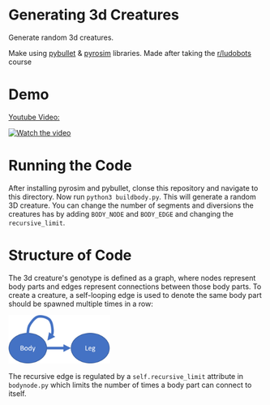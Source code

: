 # Generating 3d Creatures

Generate random 3d creatures.

Make using [pybullet](https://pybullet.org/wordpress/index.php/forum-2/) & [pyrosim](https://github.com/jbongard/pyrosim) libraries. Made after taking the [r/ludobots](https://www.reddit.com/r/ludobots/wiki/installation/) course

# Demo

[Youtube Video:](https://youtu.be/9jaJ_KYywTY)

[![Watch the video](https://img.youtube.com/vi/9jaJ_KYywTY/hqdefault.jpg)](https://youtu.be/9jaJ_KYywTY)

# Running the Code

After installing pyrosim and pybullet, clonse this repository and navigate to this directory. Now run `python3 buildbody.py`. This will generate a random 3D creature. You can change the number of segments and diversions the creatures has by adding `BODY_NODE` and `BODY_EDGE` and changing the `recursive_limit`.

# Structure of Code

The 3d creature's genotype is defined as a graph, where nodes represent body parts and edges represent connections between those body parts. To create a creature, a self-looping edge is used to denote the same body part should be spawned multiple times in a row:

<img src="images/Picture1.png" width="200">

The recursive edge is regulated by a `self.recursive_limit` attribute in `bodynode.py` which limits the number of times a body part can connect to itself.
